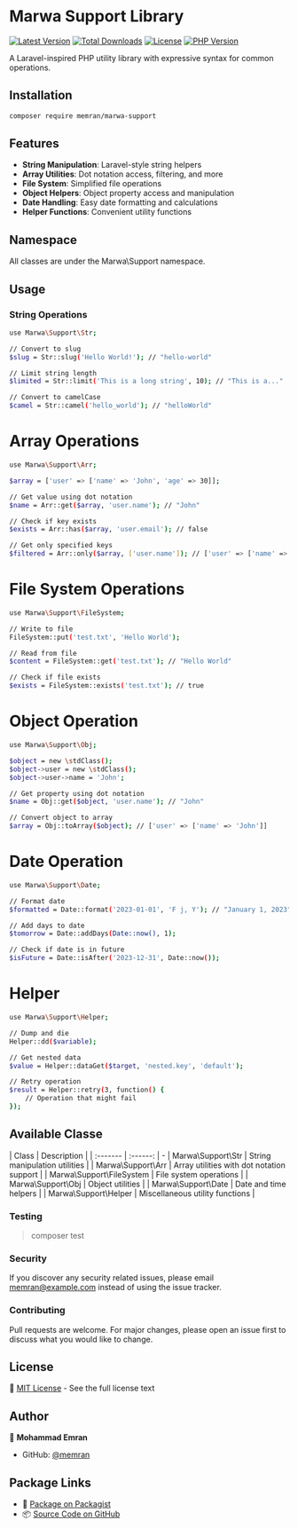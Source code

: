 # Marwa Support Library

[![Latest Version](https://img.shields.io/packagist/v/memran/marwa-support.svg?style=flat-square)](https://packagist.org/packages/memran/marwa-support)
[![Total Downloads](https://img.shields.io/packagist/dt/memran/marwa-support.svg?style=flat-square)](https://packagist.org/packages/memran/marwa-support)
[![License](https://img.shields.io/packagist/l/memran/marwa-support.svg?style=flat-square)](https://packagist.org/packages/memran/marwa-support)
[![PHP Version](https://img.shields.io/packagist/php-v/memran/marwa-support.svg?style=flat-square)](https://php.net)

A Laravel-inspired PHP utility library with expressive syntax for common operations.

## Installation

```bash
composer require memran/marwa-support
```
## Features
- **String Manipulation**: Laravel-style string helpers
- **Array Utilities**: Dot notation access, filtering, and more
- **File System**: Simplified file operations
- **Object Helpers**: Object property access and manipulation
- **Date Handling**: Easy date formatting and calculations
- **Helper Functions**: Convenient utility functions

## Namespace
All classes are under the Marwa\Support namespace.

## Usage

### String Operations

```bash 
use Marwa\Support\Str;

// Convert to slug
$slug = Str::slug('Hello World!'); // "hello-world"

// Limit string length
$limited = Str::limit('This is a long string', 10); // "This is a..."

// Convert to camelCase
$camel = Str::camel('hello_world'); // "helloWorld"
```

# Array Operations

```bash
use Marwa\Support\Arr;

$array = ['user' => ['name' => 'John', 'age' => 30]];

// Get value using dot notation
$name = Arr::get($array, 'user.name'); // "John"

// Check if key exists
$exists = Arr::has($array, 'user.email'); // false

// Get only specified keys
$filtered = Arr::only($array, ['user.name']); // ['user' => ['name' => 'John']]
```

# File System Operations
```bash
use Marwa\Support\FileSystem;

// Write to file
FileSystem::put('test.txt', 'Hello World');

// Read from file
$content = FileSystem::get('test.txt'); // "Hello World"

// Check if file exists
$exists = FileSystem::exists('test.txt'); // true
```

# Object Operation

```bash
use Marwa\Support\Obj;

$object = new \stdClass();
$object->user = new \stdClass();
$object->user->name = 'John';

// Get property using dot notation
$name = Obj::get($object, 'user.name'); // "John"

// Convert object to array
$array = Obj::toArray($object); // ['user' => ['name' => 'John']]
```

# Date Operation
```bash
use Marwa\Support\Date;

// Format date
$formatted = Date::format('2023-01-01', 'F j, Y'); // "January 1, 2023"

// Add days to date
$tomorrow = Date::addDays(Date::now(), 1);

// Check if date is in future
$isFuture = Date::isAfter('2023-12-31', Date::now());
```

# Helper
```bash
use Marwa\Support\Helper;

// Dump and die
Helper::dd($variable);

// Get nested data
$value = Helper::dataGet($target, 'nested.key', 'default');

// Retry operation
$result = Helper::retry(3, function() {
    // Operation that might fail
});
```


## Available Classe
| Class | Description |
| :------- | :------: | -
| Marwa\Support\Str  | String manipulation utilities |
| Marwa\Support\Arr  | Array utilities with dot notation support |
| Marwa\Support\FileSystem	| File system operations |
| Marwa\Support\Obj	| Object utilities |
| Marwa\Support\Date	| Date and time helpers |
| Marwa\Support\Helper	| Miscellaneous utility functions |

### Testing
> composer test

### Security
If you discover any security related issues, please email memran@example.com instead of using the issue tracker.

### Contributing
Pull requests are welcome. For major changes, please open an issue first to discuss what you would like to change.

## License
📜 [MIT License](LICENSE) - See the full license text

## Author
👤 **Mohammad Emran**  
- GitHub: [@memran](https://github.com/memran)  

## Package Links
- 🔗 [Package on Packagist](https://packagist.org/packages/memran/marwa-support)
- 📦 [Source Code on GitHub](https://github.com/memran/marwa-support)

